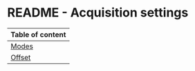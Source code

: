 # README - Acquisition settings

| Table of content|
|-|
| [Modes](Parameters/AcquisitionSettings/modes.md)|
| [Offset](Parameters/AcquisitionSettings/offset.md)|

